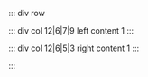 ::: div row

::: div col 12|6|7|9
left content 1
:::

::: div col 12|6|5|3
right content 1
:::

:::

